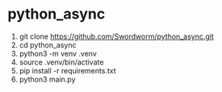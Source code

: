 # python_async
1) git clone https://github.com/Swordworm/python_async.git
2) cd python_async
3) python3 -m venv .venv
4) source .venv/bin/activate
5) pip install -r requirements.txt
6) python3 main.py
